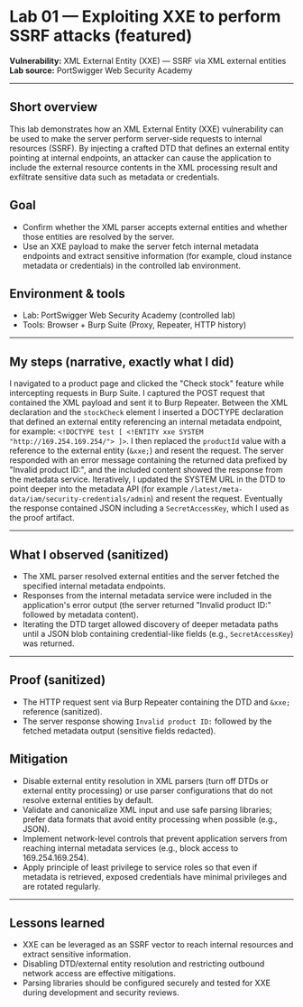 # Lab 01 — Exploiting XXE to perform SSRF attacks (featured)

**Vulnerability:** XML External Entity (XXE) — SSRF via XML external entities
**Lab source:** PortSwigger Web Security Academy

---

## Short overview

This lab demonstrates how an XML External Entity (XXE) vulnerability can be used to make the server perform server-side requests to internal resources (SSRF). By injecting a crafted DTD that defines an external entity pointing at internal endpoints, an attacker can cause the application to include the external resource contents in the XML processing result and exfiltrate sensitive data such as metadata or credentials.

## Goal

* Confirm whether the XML parser accepts external entities and whether those entities are resolved by the server.
* Use an XXE payload to make the server fetch internal metadata endpoints and extract sensitive information (for example, cloud instance metadata or credentials) in the controlled lab environment.

## Environment & tools

* Lab: PortSwigger Web Security Academy (controlled lab)
* Tools: Browser + Burp Suite (Proxy, Repeater, HTTP history)

---

## My steps (narrative, exactly what I did)

I navigated to a product page and clicked the "Check stock" feature while intercepting requests in Burp Suite. I captured the POST request that contained the XML payload and sent it to Burp Repeater. Between the XML declaration and the `stockCheck` element I inserted a DOCTYPE declaration that defined an external entity referencing an internal metadata endpoint, for example: `<!DOCTYPE test [ <!ENTITY xxe SYSTEM "http://169.254.169.254/"> ]>`. I then replaced the `productId` value with a reference to the external entity (`&xxe;`) and resent the request. The server responded with an error message containing the returned data prefixed by "Invalid product ID:", and the included content showed the response from the metadata service. Iteratively, I updated the SYSTEM URL in the DTD to point deeper into the metadata API (for example `/latest/meta-data/iam/security-credentials/admin`) and resent the request. Eventually the response contained JSON including a `SecretAccessKey`, which I used as the proof artifact. 

---

## What I observed (sanitized)

* The XML parser resolved external entities and the server fetched the specified internal metadata endpoints.
* Responses from the internal metadata service were included in the application's error output (the server returned "Invalid product ID:" followed by metadata content).
* Iterating the DTD target allowed discovery of deeper metadata paths until a JSON blob containing credential-like fields (e.g., `SecretAccessKey`) was returned.

---

## Proof (sanitized)

* The HTTP request sent via Burp Repeater containing the DTD and `&xxe;` reference (sanitized).
* The server response showing `Invalid product ID:` followed by the fetched metadata output (sensitive fields redacted).



## Mitigation

* Disable external entity resolution in XML parsers (turn off DTDs or external entity processing) or use parser configurations that do not resolve external entities by default.
* Validate and canonicalize XML input and use safe parsing libraries; prefer data formats that avoid entity processing when possible (e.g., JSON).
* Implement network-level controls that prevent application servers from reaching internal metadata services (e.g., block access to 169.254.169.254).
* Apply principle of least privilege to service roles so that even if metadata is retrieved, exposed credentials have minimal privileges and are rotated regularly.

---

## Lessons learned

* XXE can be leveraged as an SSRF vector to reach internal resources and extract sensitive information.
* Disabling DTD/external entity resolution and restricting outbound network access are effective mitigations.
* Parsing libraries should be configured securely and tested for XXE during development and security reviews.
